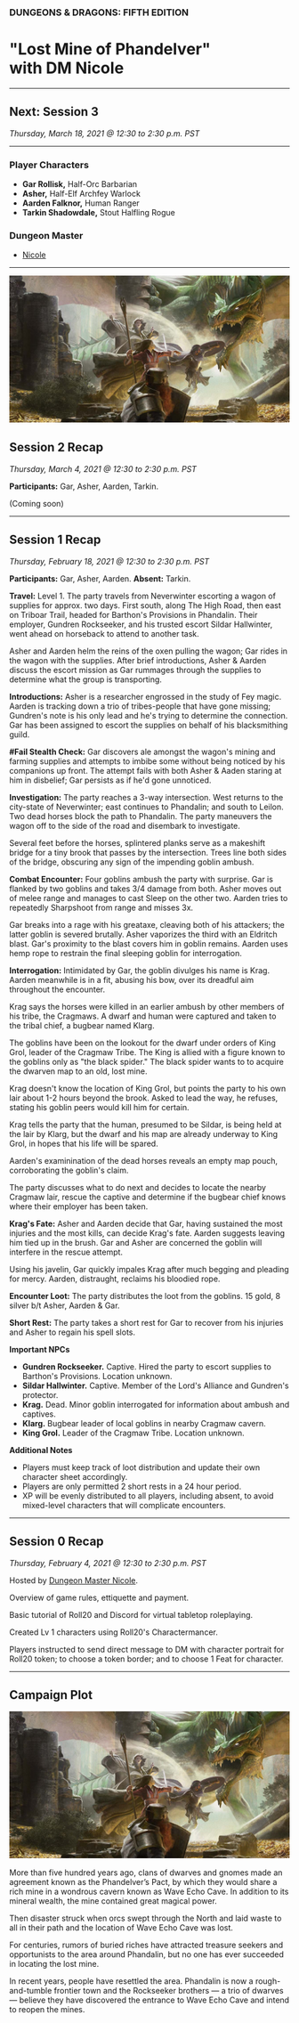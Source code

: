 
### DUNGEONS & DRAGONS: FIFTH EDITION

# "Lost Mine of Phandelver"<br />with DM Nicole

---

## Next: Session 3

_Thursday, March 18, 2021 @ 12:30 to 2:30 p.m. PST_

---

### Player Characters

- **Gar Rollisk,** Half-Orc Barbarian
- **Asher,** Half-Elf Archfey Warlock
- **Aarden Falknor,** Human Ranger
- **Tarkin Shadowdale,** Stout Halfling Rogue

### Dungeon Master

- [Nicole](https://startplaying.games/game-master/loremasternicole)

---

![Image](/dnd-5e-phandelver-carousel.png)

## Session 2 Recap

_Thursday, March 4, 2021 @ 12:30 to 2:30 p.m. PST_

**Participants:** Gar, Asher, Aarden, Tarkin.

(Coming soon)

---

## Session 1 Recap

_Thursday, February 18, 2021 @ 12:30 to 2:30 p.m. PST_

**Participants:** Gar, Asher, Aarden. **Absent:** Tarkin.

**Travel:** Level 1. The party travels from Neverwinter escorting a wagon of supplies for approx. two days. First south, along The High Road, then east on Triboar Trail, headed for Barthon's Provisions in Phandalin. Their employer, Gundren Rockseeker, and his trusted escort Sildar Hallwinter, went ahead on horseback to attend to another task.

Asher and Aarden helm the reins of the oxen pulling the wagon; Gar rides in the wagon with the supplies. After brief introductions, Asher & Aarden discuss the escort mission as Gar rummages through the supplies to determine what the group is transporting.

**Introductions:** Asher is a researcher engrossed in the study of Fey magic. Aarden is tracking down a trio of tribes-people that have gone missing; Gundren's note is his only lead and he's trying to determine the connection. Gar has been assigned to escort the supplies on behalf of his blacksmithing guild.

**#Fail Stealth Check:** Gar discovers ale amongst the wagon's mining and farming supplies and attempts to imbibe some without being noticed by his companions up front. The attempt fails with both Asher & Aaden staring at him in disbelief; Gar persists as if he'd gone unnoticed.

**Investigation:** The party reaches a 3-way intersection. West returns to the city-state of Neverwinter; east continues to Phandalin; and south to Leilon. Two dead horses block the path to Phandalin. The party maneuvers the wagon off to the side of the road and disembark to investigate.

Several feet before the horses, splintered planks serve as a makeshift bridge for a tiny brook that passes by the intersection. Trees line both sides of the bridge, obscuring any sign of the impending goblin ambush.

**Combat Encounter:** Four goblins ambush the party with surprise. Gar is flanked by two goblins and takes 3/4 damage from both. Asher moves out of melee range and manages to cast Sleep on the other two. Aarden tries to repeatedly Sharpshoot from range and misses 3x.

Gar breaks into a rage with his greataxe, cleaving both of his attackers; the latter goblin is severed brutally. Asher vaporizes the third with an Eldritch blast. Gar's proximity to the blast covers him in goblin remains. Aarden uses hemp rope to restrain the final sleeping goblin for interrogation.

**Interrogation:** Intimidated by Gar, the goblin divulges his name is Krag. Aarden meanwhile is in a fit, abusing his bow, over its dreadful aim throughout the encounter.

Krag says the horses were killed in an earlier ambush by other members of his tribe, the Cragmaws. A dwarf and human were captured and taken to the tribal chief, a bugbear named Klarg.

The goblins have been on the lookout for the dwarf under orders of King Grol, leader of the Cragmaw Tribe. The King is allied with a figure known to the goblins only as "the black spider." The black spider wants to to acquire the dwarven map to an old, lost mine.

Krag doesn't know the location of King Grol, but points the party to his own lair about 1-2 hours beyond the brook. Asked to lead the way, he refuses, stating his goblin peers would kill him for certain.

Krag tells the party that the human, presumed to be Sildar, is being held at the lair by Klarg, but the dwarf and his map are already underway to King Grol, in hopes that his life will be spared.

Aarden's examinination of the dead horses reveals an empty map pouch, corroborating the goblin's claim.

The party discusses what to do next and decides to locate the nearby Cragmaw lair, rescue the captive and determine if the bugbear chief knows where their employer has been taken.

**Krag's Fate:** Asher and Aarden decide that Gar, having sustained the most injuries and the most kills, can decide Krag's fate. Aarden suggests leaving him tied up in the brush. Gar and Asher are concerned the goblin will interfere in the rescue attempt.

Using his javelin, Gar quickly impales Krag after much begging and pleading for mercy. Aarden, distraught, reclaims his bloodied rope.

**Encounter Loot:** The party distributes the loot from the goblins. 15 gold, 8 silver b/t Asher, Aarden & Gar.

**Short Rest:** The party takes a short rest for Gar to recover from his injuries and Asher to regain his spell slots.

**Important NPCs**
- **Gundren Rockseeker.** Captive. Hired the party to escort supplies to Barthon's Provisions. Location unknown.
- **Sildar Hallwinter.** Captive. Member of the Lord's Alliance and Gundren's protector.
- **Krag.** Dead. Minor goblin interrogated for information about ambush and captives.
- **Klarg.** Bugbear leader of local goblins in nearby Cragmaw cavern.
- **King Grol.** Leader of the Cragmaw Tribe. Location unknown.

**Additional Notes**
- Players must keep track of loot distribution and update their own character sheet accordingly.
- Players are only permitted 2 short rests in a 24 hour period.
- XP will be evenly distributed to all players, including absent, to avoid mixed-level characters that will complicate encounters.

---

## Session 0 Recap

_Thursday, February 4, 2021 @ 12:30 to 2:30 p.m. PST_

Hosted by [Dungeon Master Nicole](https://startplaying.games/game-master/loremasternicole).

Overview of game rules, ettiquette and payment.

Basic tutorial of Roll20 and Discord for virtual tabletop roleplaying.

Created Lv 1 characters using Roll20's Charactermancer.

Players instructed to send direct message to DM with character portrait for Roll20 token; to choose a token border; and to choose 1 Feat for character.

---

## Campaign Plot

![Image](/dnd-5e-phandelver-carousel.png)

More than five hundred years ago, clans of dwarves and gnomes made an agreement known as the Phandelver’s Pact, by which they would share a rich mine in a wondrous cavern known as Wave Echo Cave. In addition to its mineral wealth, the mine contained great magical power.

Then disaster struck when orcs swept through the North and laid waste to all in their path and the location of Wave Echo Cave was lost.

For centuries, rumors of buried riches have attracted treasure seekers and opportunists to the area around Phandalin, but no one has ever succeeded in locating the lost mine.

In recent years, people have resettled the area. Phandalin is now a rough-and-tumble frontier town and the Rockseeker brothers — a trio of dwarves — believe they have discovered the entrance to Wave Echo Cave and intend to reopen the mines.
